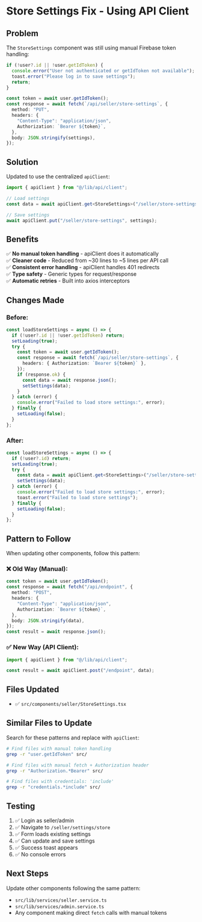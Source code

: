 # Store Settings Fix - Using API Client

## Problem

The `StoreSettings` component was still using manual Firebase token handling:

```typescript
if (!user?.id || !user.getIdToken) {
  console.error("User not authenticated or getIdToken not available");
  toast.error("Please log in to save settings");
  return;
}

const token = await user.getIdToken();
const response = await fetch(`/api/seller/store-settings`, {
  method: "PUT",
  headers: {
    "Content-Type": "application/json",
    Authorization: `Bearer ${token}`,
  },
  body: JSON.stringify(settings),
});
```

## Solution

Updated to use the centralized `apiClient`:

```typescript
import { apiClient } from "@/lib/api/client";

// Load settings
const data = await apiClient.get<StoreSettings>("/seller/store-settings");

// Save settings
await apiClient.put("/seller/store-settings", settings);
```

## Benefits

✅ **No manual token handling** - apiClient does it automatically  
✅ **Cleaner code** - Reduced from ~30 lines to ~5 lines per API call  
✅ **Consistent error handling** - apiClient handles 401 redirects  
✅ **Type safety** - Generic types for request/response  
✅ **Automatic retries** - Built into axios interceptors

## Changes Made

### Before:

```typescript
const loadStoreSettings = async () => {
  if (!user?.id || !user.getIdToken) return;
  setLoading(true);
  try {
    const token = await user.getIdToken();
    const response = await fetch(`/api/seller/store-settings`, {
      headers: { Authorization: `Bearer ${token}` },
    });
    if (response.ok) {
      const data = await response.json();
      setSettings(data);
    }
  } catch (error) {
    console.error("Failed to load store settings:", error);
  } finally {
    setLoading(false);
  }
};
```

### After:

```typescript
const loadStoreSettings = async () => {
  if (!user?.id) return;
  setLoading(true);
  try {
    const data = await apiClient.get<StoreSettings>("/seller/store-settings");
    setSettings(data);
  } catch (error) {
    console.error("Failed to load store settings:", error);
    toast.error("Failed to load store settings");
  } finally {
    setLoading(false);
  }
};
```

## Pattern to Follow

When updating other components, follow this pattern:

### ❌ Old Way (Manual):

```typescript
const token = await user.getIdToken();
const response = await fetch("/api/endpoint", {
  method: "POST",
  headers: {
    "Content-Type": "application/json",
    Authorization: `Bearer ${token}`,
  },
  body: JSON.stringify(data),
});
const result = await response.json();
```

### ✅ New Way (API Client):

```typescript
import { apiClient } from "@/lib/api/client";

const result = await apiClient.post("/endpoint", data);
```

## Files Updated

- ✅ `src/components/seller/StoreSettings.tsx`

## Similar Files to Update

Search for these patterns and replace with `apiClient`:

```bash
# Find files with manual token handling
grep -r "user.getIdToken" src/

# Find files with manual fetch + Authorization header
grep -r "Authorization.*Bearer" src/

# Find files with credentials: 'include'
grep -r "credentials.*include" src/
```

## Testing

1. ✅ Login as seller/admin
2. ✅ Navigate to `/seller/settings/store`
3. ✅ Form loads existing settings
4. ✅ Can update and save settings
5. ✅ Success toast appears
6. ✅ No console errors

## Next Steps

Update other components following the same pattern:

- `src/lib/services/seller.service.ts`
- `src/lib/services/admin.service.ts`
- Any component making direct `fetch` calls with manual tokens
